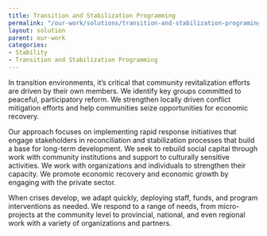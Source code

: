 ```yaml
---
title: Transition and Stabilization Programming
permalink: "/our-work/solutions/transition-and-stabilization-programing"
layout: solution
parent: our-work
categories:
- Stability
- Transition and Stabilization Programming
---
```


In transition environments, it’s critical that community revitalization efforts are driven by their own members. We identify key groups committed to peaceful, participatory reform. We strengthen locally driven conflict mitigation efforts and help communities seize opportunities for economic recovery.

Our approach focuses on implementing rapid response initiatives that engage stakeholders in reconciliation and stabilization processes that build a base for long-term development. We seek to rebuild social capital through work with community institutions and support to culturally sensitive activities. We work with organizations and individuals to strengthen their capacity. We promote economic recovery and economic growth by engaging with the private sector.

When crises develop, we adapt quickly, deploying staff, funds, and program interventions as needed. We respond to a range of needs, from micro-projects at the community level to provincial, national, and even regional work with a variety of organizations and partners.
